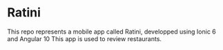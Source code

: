 # Ratini
This repo represents a mobile app called Ratini, developped using Ionic 6 and Angular 10
This app is used to review restaurants.

